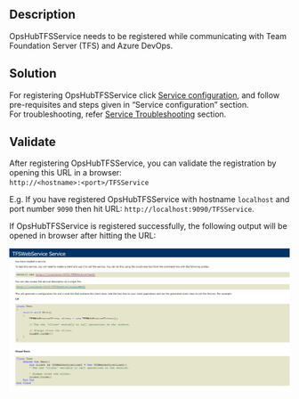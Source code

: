 ## Description

OpsHubTFSService needs to be registered while communicating with Team Foundation Server (TFS) and Azure DevOps.

## Solution

For registering OpsHubTFSService click [Service configuration](../../../../connectors/team-foundation-server.md#service-configuration), and follow pre-requisites and steps given in “Service configuration” section.  
For troubleshooting, refer [Service Troubleshooting](../../../../connectors/service-troubleshooting) section.

## Validate

After registering OpsHubTFSService, you can validate the registration by opening this URL in a browser:  
`http://<hostname>:<port>/TFSService`  

E.g. If you have registered OpsHubTFSService with hostname `localhost` and port number `9090` then hit URL: `http://localhost:9090/TFSService`.  

If OpsHubTFSService is registered successfully, the following output will be opened in browser after hitting the URL:  

![TFS Service Validation](../../../../assets/TFSService_Validation.png)
